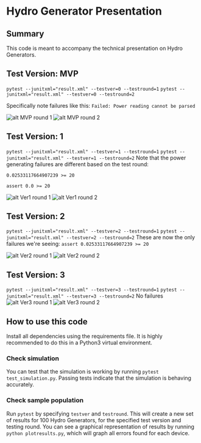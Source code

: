 # Hydro Generator Presentation
## Summary
This code is meant to accompany the technical presentation on Hydro Generators. 

## Test Version: MVP
`pytest --junitxml="result.xml" --testver=0 --testround=1`
`pytest --junitxml="result.xml" --testver=0 --testround=2`

Specifically note failures like this:
`Failed: Power reading cannot be parsed`

![alt MVP round 1](results/MVP_round1.png)
![alt MVP round 2](results/MVP_round2.png)

## Test Version: 1
`pytest --junitxml="result.xml" --testver=1 --testround=1`
`pytest --junitxml="result.xml" --testver=1 --testround=2`
Note that the power generating failures are different based on the test round:

`0.02533117664907239 >= 20`

`assert 0.0 >= 20`

![alt Ver1 round 1](results/Ver1_round1.png)
![alt Ver1 round 2](results/Ver1_round2.png)

## Test Version: 2
`pytest --junitxml="result.xml" --testver=2 --testround=1`
`pytest --junitxml="result.xml" --testver=2 --testround=2`
These are now the only failures we're seeing:
`assert 0.02533117664907239 >= 20`

![alt Ver2 round 1](results/Ver2_round1.png)
![alt Ver2 round 2](results/Ver2_round2.png)

## Test Version: 3
`pytest --junitxml="result.xml" --testver=3 --testround=1`
`pytest --junitxml="result.xml" --testver=3 --testround=2`
No failures
![alt Ver3 round 1](results/Ver3_round1.png)
![alt Ver3 round 2](results/Ver3_round2.png)


## How to use this code
Install all dependencies using the requirements file. It is highly recommended to do this in a Python3 virtual environment.
### Check simulation
You can test that the simulation is working by running `pytest test_simulation.py`. Passing tests indicate that the simulation is behaving accurately.
### Check sample population
Run `pytest` by specifying `testver` and `testround`. This will create a new set of results for 100 Hydro Generators, for the specified test version and testing round.
You can see a graphical representation of results by running `python plotresults.py`, which will graph all errors found for each device.

